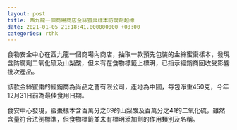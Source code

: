 ```yaml
---
layout: post
title: 西九龍一個商場商店金絲蜜棗樣本防腐劑超標
date: 2021-01-05 21:18:41.000000000 +08:00
categories: rthk
---
```


食物安全中心在西九龍一個商場內商店，抽取一款預先包裝的金絲蜜棗樣本，發現含防腐劑二氧化硫及山梨酸，但未有在食物標籤上標明，已指示經銷商回收受影響批次產品。

該款金絲蜜棗的經銷商為尚品之薈有限公司，產地為中國，每包淨重450克，今年12月31日前為最佳食用日期。

食安中心發現，蜜棗樣本含百萬分之69的山梨酸及百萬分之41的二氧化硫，雖然含量符合法例標準，但食物標籤並未有標明添加劑的作用類別及名稱。
